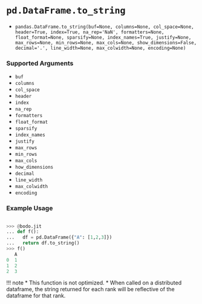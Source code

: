 # `pd.DataFrame.to_string`

-  `pandas.DataFrame.to_string(buf=None, columns=None, col_space=None, header=True, index=True, na_rep='NaN', formatters=None, float_format=None, sparsify=None, index_names=True, justify=None, max_rows=None, min_rows=None, max_cols=None, show_dimensions=False, decimal='.', line_width=None, max_colwidth=None, encoding=None)`

 ### Supported Arguments

 * `buf`
 * `columns`
 * `col_space`
 * `header`
 * `index`
 * `na_rep`
 * `formatters`
 * `float_format`
 * `sparsify`
 * `index_names`
 * `justify`
 * `max_rows`
 * `min_rows`
 * `max_cols`
 * `how_dimensions`
 * `decimal`
 * `line_width`
 * `max_colwidth`
 * `encoding`



 ### Example Usage

 ```py

 >>> @bodo.jit
 ... def f():
 ...   df = pd.DataFrame({"A": [1,2,3]})
 ...   return df.to_string()
 >>> f()
    A
 0  1
 1  2
 2  3
 ```
 !!! note
    * This function is not optimized.
    * When called on a distributed dataframe, the string returned for each rank will be reflective of the dataframe for that rank.



